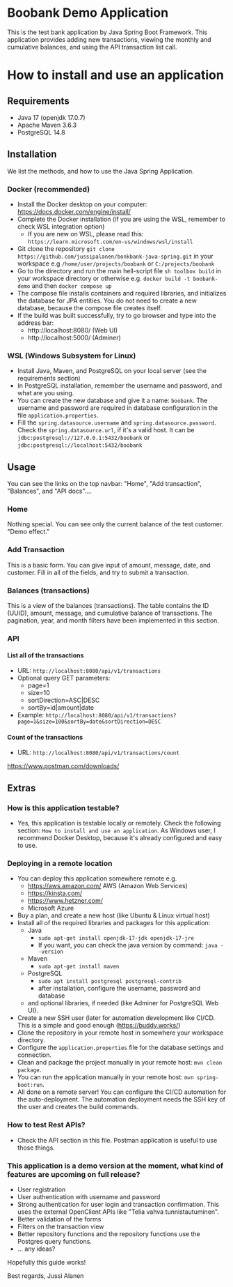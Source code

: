 # Boobank Demo Application
This is the test bank application by Java Spring Boot Framework. This application provides adding new transactions, viewing the monthly and cumulative balances, and using the API transaction list call.

# How to install and use an application

## Requirements
- Java 17 (openjdk 17.0.7)
- Apache Maven 3.6.3
- PostgreSQL 14.8

## Installation

We list the methods, and how to use the Java Spring Application.

### Docker (recommended)
- Install the Docker desktop on your computer: https://docs.docker.com/engine/install/
- Complete the Docker installation (if you are using the WSL, remember to check WSL integration option)
    - If you are new on WSL, please read this: `https://learn.microsoft.com/en-us/windows/wsl/install`
- Git clone the repository `git clone https://github.com/jussipalanen/bonkbank-java-spring.git` in your workspace e.g `/home/user/projects/boobank` or `C:/projects/boobank`
- Go to the directory and run the main hell-script file `sh toolbox build` in your workspace directory or otherwise e.g.
`docker build -t boobank-demo` and then `docker compose up`
- The compose file installs containers and required libraries, and initializes the database for JPA entities. You do not need to create a new database, because the compose file creates itself.
- If the build was built successfully, try to go browser and type into the address bar: 
    - http://localhost:8080/ (Web UI)
    - http://localhost:5000/ (Adminer)

### WSL (Windows Subsystem for Linux)
- Install Java, Maven, and PostgreSQL on your local server (see the requirements section)
- In PostgreSQL installation, remember the username and password, and what are you using. 
- You can create the new database and give it a name: `boobank`. The username and password are required in database configuration in the file `application.properties`. 
- Fill the `spring.datasource.username` and `spring.datasource.password`. Check the `spring.datasource.url`, if it's a valid host. It can be `jdbc:postgresql://127.0.0.1:5432/boobank` or `jdbc:postgresql://localhost:5432/boobank`

## Usage
You can see the links on the top navbar: "Home", "Add transaction", "Balances", and "API docs"....
### Home
Nothing special. You can see only the current balance of the test customer. "Demo effect."

### Add Transaction
This is a basic form. You can give input of amount, message, date, and customer. Fill in all of the fields, and try to submit a transaction. 

### Balances (transactions)
This is a view of the balances (transactions). The table contains the ID (UUID), amount, message, and cumulative balance of transactions. The pagination, year, and month filters have been implemented in this section.


### API
#### List all of the transactions
- URL: `http://localhost:8080/api/v1/transactions`
- Optional query GET parameters:
    - page=1
    - size=10
    - sortDirection=ASC|DESC
    - sortBy=id|amount|date
- Example: `http://localhost:8080/api/v1/transactions?page=1&size=100&sortBy=date&sortDirection=DESC`

#### Count of the transactions
- URL: `http://localhost:8080/api/v1/transactions/count`

https://www.postman.com/downloads/


## Extras

### How is this application testable?
- Yes, this application is testable locally or remotely. Check the following section: `How to install and use an application`. As Windows user, I recommend Docker Desktop, because it's already configured and easy to use.

### Deploying in a remote location
- You can deploy this application somewhere remote e.g. 
    - https://aws.amazon.com/ AWS (Amazon Web Services) 
    - https://kinsta.com/
    - https://www.hetzner.com/
    - Microsoft Azure
- Buy a plan, and create a new host (like Ubuntu & Linux virtual host)
- Install all of the required libraries and packages for this application: 
    - Java
        - `sudo apt-get install openjdk-17-jdk openjdk-17-jre`
        - If you want, you can check the java version by command: `java --version`
    - Maven
        - `sudo apt-get install maven`
    - PostgreSQL
        - `sudo apt install postgresql postgresql-contrib`
        - after installation, configure the username, password and database 
    - and optional libraries, if needed (like Adminer for PostgreSQL Web UI).
- Create a new SSH user (later for automation development like CI/CD. This is a simple and good enough (https://buddy.works/)
- Clone the repository in your remote host in somewhere your workspace directory.
- Configure the `application.properties` file for the database settings and connection.
- Clean and package the project manually in your remote host: `mvn clean package`. 
- You can run the application manually in your remote host: `mvn spring-boot:run`. 
- All done on a remote server! You can configure the CI/CD automation for the auto-deployment. The automation deployment needs the SSH key of the user and creates the build commands.


### How to test Rest APIs?
- Check the API section in this file. Postman application is useful to use those things.

### This application is a demo version at the moment, what kind of features are upcoming on full release?
- User registration
- User authentication with username and password
- Strong authentication for user login and transaction confirmation. This uses the external OpenClient APIs like "Telia vahva tunnistautuminen".
- Better validation of the forms
- Filters on the transaction view
- Better repository functions and the repository functions use the Postgres query functions.
- ... any ideas?

Hopefully this guide works! 

Best regards,
Jussi Alanen
